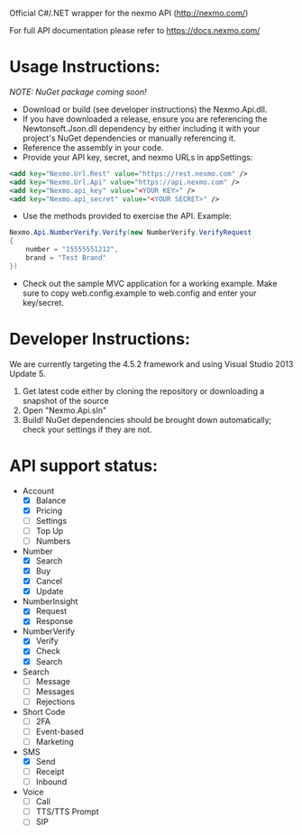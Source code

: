 Official C#/.NET wrapper for the nexmo API (http://nexmo.com/)

For full API documentation please refer to https://docs.nexmo.com/

Usage Instructions: 
===========================
_NOTE: NuGet package coming soon!_

* Download or build (see developer instructions) the Nexmo.Api.dll.
* If you have downloaded a release, ensure you are referencing the
Newtonsoft.Json.dll dependency by either including it with your project's
NuGet dependencies or manually referencing it.
* Reference the assembly in your code.
* Provide your API key, secret, and nexmo URLs in appSettings:

```XML
<add key="Nexmo.Url.Rest" value="https://rest.nexmo.com" />
<add key="Nexmo.Url.Api" value="https://api.nexmo.com" />
<add key="Nexmo.api_key" value="<YOUR KEY>" />
<add key="Nexmo.api_secret" value="<YOUR SECRET>" />
```

* Use the methods provided to exercise the API. Example:

```C#
Nexmo.Api.NumberVerify.Verify(new NumberVerify.VerifyRequest
{
    number = "15555551212",
    brand = "Test Brand"
})
```

* Check out the sample MVC application for a working example.
Make sure to copy web.config.example to web.config and enter your key/secret.

Developer Instructions: 
===========================

We are currently targeting the 4.5.2 framework and using Visual Studio 2013 Update 5.

1. Get latest code either by cloning the repository or downloading a snapshot of the source
2. Open "Nexmo.Api.sln"
3. Build! NuGet dependencies should be brought down automatically; check your settings if they are not.

API support status:
===================

* Account
  * [x] Balance
  * [x] Pricing
  * [ ] Settings
  * [ ] Top Up
  * [ ] Numbers
* Number
  * [X] Search
  * [X] Buy
  * [X] Cancel
  * [X] Update
* NumberInsight
  * [x] Request
  * [x] Response
* NumberVerify
  * [x] Verify
  * [x] Check
  * [x] Search
* Search
  * [ ] Message
  * [ ] Messages
  * [ ] Rejections
* Short Code
  * [ ] 2FA
  * [ ] Event-based
  * [ ] Marketing
* SMS
  * [X] Send
  * [ ] Receipt
  * [ ] Inbound
* Voice
  * [ ] Call
  * [ ] TTS/TTS Prompt
  * [ ] SIP